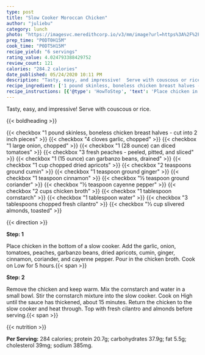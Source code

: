 ```yaml
---
type: post
title: "Slow Cooker Moroccan Chicken"
author: "juliebu"
category: lunch
photo: "https://imagesvc.meredithcorp.io/v3/mm/image?url=https%3A%2F%2Fimages.media-allrecipes.com%2Fuserphotos%2F5450446.jpg"
prep_time: "P0DT0H15M"
cook_time: "P0DT5H15M"
recipe_yield: "6 servings"
rating_value: 4.024793388429752
review_count: 121
calories: "284.2 calories"
date_published: 05/24/2020 10:11 PM
description: "Tasty, easy, and impressive!  Serve with couscous or rice."
recipe_ingredient: ['1 pound skinless, boneless chicken breast halves - cut into 2 inch pieces', '4 cloves garlic, chopped', '1 large onion, chopped', '1 (28 ounce) can diced tomatoes', '3 fresh peaches - peeled, pitted, and sliced', '1 (15 ounce) can garbanzo beans, drained', '1 cup chopped dried apricots', '2 teaspoons ground cumin', '1 teaspoon ground ginger', '1 teaspoon cinnamon', '½ teaspoon ground coriander', '½ teaspoon cayenne pepper', '2 cups chicken broth', '1 tablespoon cornstarch', '1 tablespoon water', '3 tablespoons chopped fresh cilantro', '⅓ cup slivered almonds, toasted']
recipe_instructions: [{'@type': 'HowToStep', 'text': 'Place chicken in the bottom of a slow cooker. Add the garlic, onion, tomatoes, peaches, garbanzo beans, dried apricots, cumin, ginger, cinnamon, coriander, and cayenne pepper. Pour in the chicken broth. Cook on Low for 5 hours.\n'}, {'@type': 'HowToStep', 'text': 'Remove the chicken and keep warm. Mix the cornstarch and water in a small bowl. Stir the cornstarch mixture into the slow cooker. Cook on High until the sauce has thickened, about 15 minutes. Return the chicken to the slow cooker and heat through. Top with fresh cilantro and almonds before serving.\n'}]
---
```


Tasty, easy, and impressive!  Serve with couscous or rice. 

{{< boldheading >}}

{{< checkbox "1 pound skinless, boneless chicken breast halves - cut into 2 inch pieces" >}}
{{< checkbox "4 cloves garlic, chopped" >}}
{{< checkbox "1 large onion, chopped" >}}
{{< checkbox "1 (28 ounce) can diced tomatoes" >}}
{{< checkbox "3  fresh peaches - peeled, pitted, and sliced" >}}
{{< checkbox "1 (15 ounce) can garbanzo beans, drained" >}}
{{< checkbox "1 cup chopped dried apricots" >}}
{{< checkbox "2 teaspoons ground cumin" >}}
{{< checkbox "1 teaspoon ground ginger" >}}
{{< checkbox "1 teaspoon cinnamon" >}}
{{< checkbox "½ teaspoon ground coriander" >}}
{{< checkbox "½ teaspoon cayenne pepper" >}}
{{< checkbox "2 cups chicken broth" >}}
{{< checkbox "1 tablespoon cornstarch" >}}
{{< checkbox "1 tablespoon water" >}}
{{< checkbox "3 tablespoons chopped fresh cilantro" >}}
{{< checkbox "⅓ cup slivered almonds, toasted" >}}


{{< direction >}}

**Step: 1**

Place chicken in the bottom of a slow cooker. Add the garlic, onion, tomatoes, peaches, garbanzo beans, dried apricots, cumin, ginger, cinnamon, coriander, and cayenne pepper. Pour in the chicken broth. Cook on Low for 5 hours.{{< span >}}

**Step: 2**

Remove the chicken and keep warm. Mix the cornstarch and water in a small bowl. Stir the cornstarch mixture into the slow cooker. Cook on High until the sauce has thickened, about 15 minutes. Return the chicken to the slow cooker and heat through. Top with fresh cilantro and almonds before serving.{{< span >}}

{{< nutrition >}}

**Per Serving:** 284 calories; protein 20.7g; carbohydrates 37.9g; fat 5.5g; cholesterol 39mg; sodium 385mg.